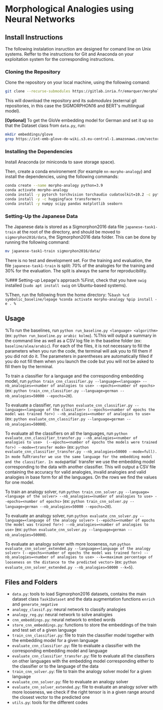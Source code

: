 # Morphological Analogies using Neural Networks



## Install Instructions
The following instalation insruction are designed for comand line on Unix systems. Reffer to the instructions for Git and Anaconda on your exploitation system for the corresponding instructions.

### Cloning the Repository
Clone the repository on your local machine, using the following comand:

```bash
git clone --recurse-submodules https://gitlab.inria.fr/emarquer/morphological-analogies-using-neural-networks
```
This will download the repository and its *submodules* (external git repositories, in this case the SIGMORPHON16 and BERT's multilingual model).

**[Optional]** To get the GloVe embedding model for German and set it up so that the Dataset class from `data.py`, run:
```bash
mkdir embeddings/glove
grep https://int-emb-glove-de-wiki.s3.eu-central-1.amazonaws.com/vectors.txt embeddings/glove/vectors.txt
```

### Installing the Dependencies

Install Anaconda (or miniconda to save storage space).

Then, create a conda environement (for example `nn-morpho-analogy`) and install the dependencies, using the following commands:

```bash
conda create --name morpho-analogy python=3.9
conda activate morpho-analogy
conda install -y pytorch torchvision torchaudio cudatoolkit=10.2 -c pytorch -c=conda-forge
conda install -y -c huggingface transformers
conda install -y numpy scipy pandas matplotlib seaborn
```

### Setting-Up the Japanese Data
The Japanese data is stored as a Sigmorphon2016 data file `japanese-task1-train` at the root of the directory, and should be moved to `sigmorphon2016/data`, the Sigmorphon2016 data folder. This can be done by running the following command:

```bash
mv japanese-task1-train sigmorphon2016/data/
```

There is no test and development set. For the training and evaluation, the file `japanese-task1-train` is split: 70\% of the analogies for the training and 30\% for the evaluation. The split is always the same for reproducibility.

%### Setting-up Lepage's approach
%First, check that you have `swig` installed (`sudo apt install swig` on Ubuntu-based systems).

%Then, run the following from the home directory:
%```bash
%cd symbolic_baseline/lepage
%conda activate morpho-analogy
%pip install -e .
%```

## Usage
%To run the baselines, run `python run_baseline.py <language> <algorithm>` (ex: `python run_baseline.py arabic kolmo`).
%This will output a summary in the command line as well as a CSV log file in the baseline folder (ex: `baseline/alea/arabic`).
For each of the files, it is not necessary to fill the parameters when you run the code, the terminal will ask you to fill them if you did not do it. The parameters in parentheses are automatically filled if you do not fill them when you launch the code but you will not be asked to fill them by the terminal.


To train a classifier for a language and the corresponding embedding model, run `python train_cnn_classifier.py --language=<language> --nb_analogies=<number of analogies to use> --epochs=<number of epochs>` (ex: `python train_cnn_classifier.py --language=german --nb_analogies=50000 --epochs=20`).

To evaluate a classifier, run `python evaluate_cnn_classifier.py --language=<language of the classifier> (--epochs=<number of epochs the model was trained for>) --nb_analogies=<number of analogies to use>` (ex: `python evaluate_cnn_classifier.py --language=german --nb_analogies=50000`).

To evaluate all the classifiers on all the languages, run `python evaluate_cnn_classifier_transfer.py --nb_analogies=<number of analogies to use>  (--epochs=<number of epochs the models were trained for>) --mode=<transfer mode>` (ex: `python evaluate_cnn_classifier_transfer.py --nb_analogies=50000 --mode=full). In mode `full` transfer we use the same language for the embedding model and the classifier. In mode `partial` transfer  we use the embedding model corresponding to the data with another classifier. This will output a CSV file containing the accuracy for valid analogies, invalid analogies and valid analogies in base form for all the languages. On the rows we find the values for one model.


To train an analogy solver, run `python train_cnn_solver.py --language=<language of the solver> --nb_analogies=<number of analogies to use> --epochs=<number of epochs>` (ex: `python train_cnn_solver.py --language=german --nb_analogies=50000 --epochs=20`).

To evaluate an analogy solver, run `python evaluate_cnn_solver.py --language=<language of the analogy solver> (--epochs=<number of epochs the model was trained for>) --nb_analogies=<number of analogies to use>` (ex: `python evaluate_cnn_solver.py --language=german --nb_analogies=50000`).

To evaluate an analogy solver with more looseness, run `python evaluate_cnn_solver_extended.py --language=<language of the analogy solver> (--epochs=<number of epochs the model was trained for>) --nb_analogies=<number of analogies to use> --k=<maximum percentage of looseness on the distance to the predicted vector>` (ex: `python evaluate_cnn_solver_extended.py --nb_analogies=50000 --k=5`).


## Files and Folders
- `data.py`: tools to load Sigmorphon2016 datasets, contains the main dataset class `Task1Dataset` and the data augmentation functions `enrich` and `generate_negative`
- `analogy_classif.py`: neural network to classify analogies
- `analogy_reg.py`: neural network to solve analogies
- `cnn_embeddings.py`: neural network to embed words 
- `store_cnn_embeddings.py`: functions to store the embeddings of the train and test set of a given language
- `train_cnn_classifier.py`: file to train the classifier model together with the embedding model for a given language
- `evaluate_cnn_classifier.py`: file to evaluate a classifier with the corresponding embedding model and language
- `evaluate_cnn_classifier_transfer.py`: file to evaluate all the classifiers on other languages with the embedding model corresponding either to the classifier or to the language of the data
- `train_cnn_solver.py`: file to train the analogy solver model for a given language
- `evaluate_cnn_solver.py`: file to evaluate an analogy solver
- `evaluate_cnn_solver_extended.py`: file to evaluate an analogy solver with more looseness, we check if the right tensor is in a given range around the closest vector to the predicted one
- `utils.py`: tools for the different codes
